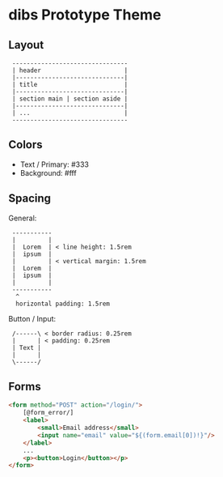 dibs Prototype Theme
====================

## Layout

```
 --------------------------------
 | header                       |
 |------------------------------|
 | title                        |
 |------------------------------|
 | section main | section aside |
 |------------------------------|
 | ...                          |
 --------------------------------
```

## Colors

 * Text / Primary: #333
 * Background:     #fff

## Spacing

General:

```
 -----------
 |         |
 |  Lorem  | < line height: 1.5rem
 |  ipsum  |
 |         | < vertical margin: 1.5rem
 |  Lorem  |
 |  ipsum  |
 |         |
 -----------
  ^
  horizontal padding: 1.5rem
```

Button / Input:

```
 /------\ < border radius: 0.25rem
 |      | < padding: 0.25rem
 | Text |
 |      |
 \------/
```

## Forms

```html
<form method="POST" action="/login/">
    [@form_error/]
    <label>
        <small>Email address</small>
        <input name="email" value="${(form.email[0])!}"/>
    </label>
    ...
    <p><button>Login</button></p>
</form>
```
